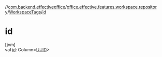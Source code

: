 //[com.backend.effectiveoffice](../../../index.md)/[office.effective.features.workspace.repository](../index.md)/[WorkspaceTags](index.md)/[id](id.md)

# id

[jvm]\
val [id](id.md): Column&lt;[UUID](https://docs.oracle.com/javase/8/docs/api/java/util/UUID.html)&gt;

